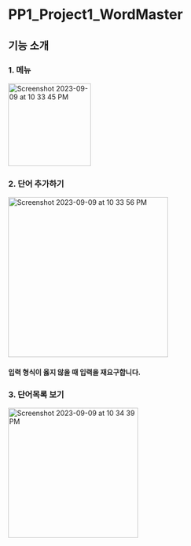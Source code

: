 # PP1_Project1_WordMaster

## 기능 소개
### 1. 메뉴
<img width="168" alt="Screenshot 2023-09-09 at 10 33 45 PM" src="https://github.com/livmeraki/PP1_Project1_WordMaster/assets/101008862/4fd073d3-a931-47f5-bfc9-6116ece8caa1">

### 2. 단어 추가하기
<img width="325" alt="Screenshot 2023-09-09 at 10 33 56 PM" src="https://github.com/livmeraki/PP1_Project1_WordMaster/assets/101008862/21f03647-e013-4412-a493-d955921712d1">

#### 입력 형식이 옳지 않을 때 입력을 재요구합니다.

### 3. 단어목록 보기
<img width="264" alt="Screenshot 2023-09-09 at 10 34 39 PM" src="https://github.com/livmeraki/PP1_Project1_WordMaster/assets/101008862/a6f163c2-f98a-45fe-870c-319b55d666d8">

